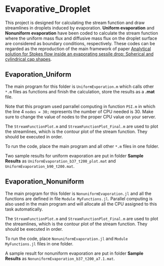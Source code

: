 # Evaporative_Droplet
This project is designed for calculating the stream function and draw streamlines in droplets induced by evaporation. **Uniform evaporation** and **Nonuniform evaporation** have been coded to calculate the stream function where the uniform mass flux and diffusive mass flux on the droplet surface are considered as boundary conditions, respectively. These codes can be regarded as the reproduction of the main framework of paper [Analytical solution for Stokes flow inside an evaporating sessile drop: Spherical and cylindrical cap shapes](https://aip.scitation.org/doi/full/10.1063/1.3112002).

## Evaporation_Uniform
The main program for this folder is ```UniformEvporation.m``` which calls other ```*.m``` files as functions and finish the calculation, store the results as a **.mat** file.

Note that this program used parrallel computing in function ```PSI.m``` in which the line 4 ```nodes = 30;``` represents the number of CPU needed is 30. Make sure to change the value of nodes to the proper CPU value on your server.

The ```StreamFunctionPlot.m``` and ```StreamFunctionPlot_Final.m``` are used to plot the streamlines, which is the contour plot of the stream function. They should be executed in order.

To run the code, place the main program and all other ```*.m``` files in one folder.

Two sample results for uniform evaporation are put in folder **Sample Results** as ```UniformEvaporation_b37_t200_plot.mat``` and ```UniformEvaporation_b90_t200.mat```.

## Evaporation_Nonuniform
The main program for this folder is ```NonuniformEvaporation.jl``` and all the functions are defined in file ```Module MyFunctions.jl```. Parallel computing is also used in the main program and will allocate all the CPU assigned to this task automatically.

The ```StreamFunctionPlot.m``` and ```StreamFunctionPlot_Final.m``` are used to plot the streamlines, which is the contour plot of the stream function. They should be executed in order.

To run the code, place ```NonuniformEvaporation.jl``` and ```Module MyFunctions.jl``` files in one folder.

A sample result for nonuniform evaporation are put in folder **Sample Results** as ```NonuniformEvaporation_b37_t200_a7.1.mat```.
